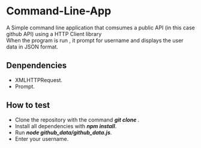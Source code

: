 # Command-Line-App
A Simple command line application that comsumes a public API (in this case github API) using a HTTP Client library</br>
When the program is run , it prompt for username and displays the user data in JSON format.</br>

## Denpendencies
* XMLHTTPRequest.
* Prompt.

## How to test
* Clone the repository with the command <b><i>git clone <url></i></b>. </br>
* Install all dependencies with <b><i>npm install</i></b>.</br>
* Run <b><i>node github_data/github_data.js</i></b>.</br>
* Enter your username.
